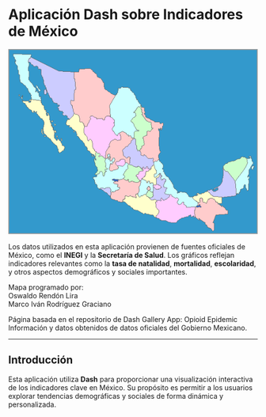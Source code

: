 # Aplicación Dash sobre Indicadores de México

![](assets/app_screencast.gif)

Los datos utilizados en esta aplicación provienen de fuentes oficiales de México, como el **INEGI** y la **Secretaría de Salud**. Los gráficos reflejan indicadores relevantes como la **tasa de natalidad**, **mortalidad**, **escolaridad**, y otros aspectos demográficos y sociales importantes.  

Mapa programado por:  
Oswaldo Rendón Lira  
Marco Iván Rodríguez Graciano  

Página basada en el repositorio de Dash Gallery App: Opioid Epidemic  
Información y datos obtenidos de datos oficiales del Gobierno Mexicano.

---

## Introducción

Esta aplicación utiliza **Dash** para proporcionar una visualización interactiva de los indicadores clave en México. Su propósito es permitir a los usuarios explorar tendencias demográficas y sociales de forma dinámica y personalizada.


